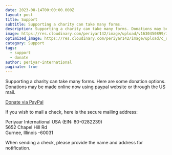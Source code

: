 ```yaml
---
date: 2023-08-14T00:00:00.000Z
layout: post
title: Support
subtitle: Supporting a charity can take many forms.
description: Supporting a charity can take many forms. Donations may be made online now using paypal website or through the US mail. 
image: https://res.cloudinary.com/periyar142/image/upload/v1630450899/Join_h0dems.jpg
optimized_image: https://res.cloudinary.com/periyar142/image/upload/c_scale,w_380/v1630450899/Join_h0dems.jpg
category: Support
tags:
  - support
  - donate
author: periyar-international
paginate: true
---
```


Supporting a charity can take many forms. Here  are some donation options. Donations may be made online now using paypal website or through the US mail. 

<a href="https://www.paypal.com/us/fundraiser/charity/3378979">Donate via PayPal</a>

If you wish to mail a check, here is the secure mailing address:

<p>
Periyaar International USA (EIN: 80-0282239)<br/>
5652 Chapel Hill Rd<br/>
Gurnee, Illinois -60031
</p>

When sending a check, please provide the name and address for notification.